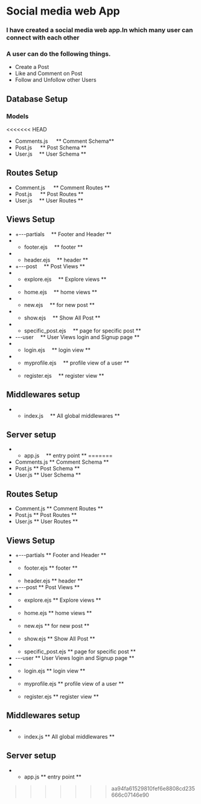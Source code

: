# Social media web App

### I have created a social media web app.In which many user can connect with each other
### A user can do the following things.
- Create a Post
- Like and Comment on Post
- Follow and Unfollow other Users

## Database Setup
### Models
<<<<<<< HEAD
- Comments.js    &emsp; ** Comment Schema**
- Post.js        &emsp; ** Post Schema **
- User.js         &emsp;** User Schema **

## Routes Setup
- Comment.js     &emsp; ** Comment Routes **
- Post.js        &emsp; ** Post Routes **
- User.js         &emsp;** User Routes **

## Views Setup
- +---partials  &emsp;** Footer and Header **
- - footer.ejs  &emsp;** footer **
- - header.ejs  &emsp;** header **
- +---post      &emsp;** Post Views **
- - explore.ejs &emsp;** Explore views **
- - home.ejs    &emsp;** home views **
- - new.ejs     &emsp;** for new post **
- - show.ejs    &emsp;** Show All Post **
- - specific_post.ejs &emsp;** page for specific post **
- \---user     &emsp;** User Views login and Signup page **
- - login.ejs  &emsp;** login view **
- - myprofile.ejs &emsp;** profile view of a user **
- - register.ejs  &emsp;** register view **

## Middlewares setup
- - index.js &emsp;** All global middlewares **

## Server setup
- - app.js  &emsp;** entry point **
=======
- Comments.js              ** Comment Schema **
- Post.js                  ** Post Schema **
- User.js                  ** User Schema **
 
## Routes Setup
- Comment.js               ** Comment Routes **
- Post.js                   ** Post Routes **
- User.js                  ** User Routes **

## Views Setup
- +---partials            ** Footer and Header **
- - footer.ejs            ** footer **
- - header.ejs            ** header **
- +---post                ** Post Views **
- - explore.ejs           ** Explore views **
- - home.ejs              ** home views **
- - new.ejs               ** for new post **
- - show.ejs              ** Show All Post **
- - specific_post.ejs     ** page for specific post **
- \---user               ** User Views login and Signup page **
- - login.ejs            ** login view **
- - myprofile.ejs        ** profile view of a user **
- - register.ejs         ** register view **

## Middlewares setup
- - index.js            ** All global middlewares **

## Server setup
- - app.js              ** entry point **
>>>>>>> aa94fa61529810fef6e8808cd235666c07146e90
